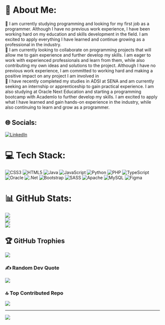 
# 💫 About Me:
🔭 I am currently studying programming and looking for my first job as a programmer. Although I have no previous work experience, I have been working hard on my education and skills development in the field. I am excited to apply everything I have learned and continue growing as a professional in the industry.<br>👯 I am currently looking to collaborate on programming projects that will allow me to gain experience and further develop my skills. I am eager to work with experienced professionals and learn from them, while also contributing my own ideas and solutions to the project. Although I have no previous work experience, I am committed to working hard and making a positive impact on any project I am involved in<br>🤝 I have recently completed my studies in ADSI at SENA and am currently seeking an internship or apprenticeship to gain practical experience. I am also studying at Oracle Next Education and starting a programming bootcamp with Academlo to further develop my skills. I am excited to apply what I have learned and gain hands-on experience in the industry, while also continuing to learn and grow as a programmer.<br>


## 🌐 Socials:
[![LinkedIn](https://img.shields.io/badge/LinkedIn-%230077B5.svg?logo=linkedin&logoColor=white)](https://linkedin.com/in/https://[www.linkedin.com/in/alexanderbork17/](https://www.linkedin.com/in/alexanderbork17/)) 

# 💻 Tech Stack:
![CSS3](https://img.shields.io/badge/css3-%231572B6.svg?style=for-the-badge&logo=css3&logoColor=white) ![HTML5](https://img.shields.io/badge/html5-%23E34F26.svg?style=for-the-badge&logo=html5&logoColor=white) ![Java](https://img.shields.io/badge/java-%23ED8B00.svg?style=for-the-badge&logo=java&logoColor=white) ![JavaScript](https://img.shields.io/badge/javascript-%23323330.svg?style=for-the-badge&logo=javascript&logoColor=%23F7DF1E) ![Python](https://img.shields.io/badge/python-3670A0?style=for-the-badge&logo=python&logoColor=ffdd54) ![PHP](https://img.shields.io/badge/php-%23777BB4.svg?style=for-the-badge&logo=php&logoColor=white) ![TypeScript](https://img.shields.io/badge/typescript-%23007ACC.svg?style=for-the-badge&logo=typescript&logoColor=white) ![Oracle](https://img.shields.io/badge/Oracle-F80000?style=for-the-badge&logo=oracle&logoColor=white) ![.Net](https://img.shields.io/badge/.NET-5C2D91?style=for-the-badge&logo=.net&logoColor=white) ![Bootstrap](https://img.shields.io/badge/bootstrap-%23563D7C.svg?style=for-the-badge&logo=bootstrap&logoColor=white) ![SASS](https://img.shields.io/badge/SASS-hotpink.svg?style=for-the-badge&logo=SASS&logoColor=white) ![Apache](https://img.shields.io/badge/apache-%23D42029.svg?style=for-the-badge&logo=apache&logoColor=white) ![MySQL](https://img.shields.io/badge/mysql-%2300f.svg?style=for-the-badge&logo=mysql&logoColor=white) 	![Figma](https://img.shields.io/badge/figma-%23F24E1E.svg?style=for-the-badge&logo=figma&logoColor=white)
# 📊 GitHub Stats:
![](https://github-readme-stats.vercel.app/api?username=alexanderbohorquez&theme=default&hide_border=false&include_all_commits=false&count_private=false)<br/>
![](https://github-readme-streak-stats.herokuapp.com/?user=alexanderbohorquez&theme=default&hide_border=false)<br/>
![](https://github-readme-stats.vercel.app/api/top-langs/?username=alexanderbohorquez&theme=default&hide_border=false&include_all_commits=false&count_private=false&layout=compact)

## 🏆 GitHub Trophies
![](https://github-profile-trophy.vercel.app/?username=alexanderbohorquez&theme=onedark&no-frame=true&no-bg=true&margin-w=4)

### ✍️ Random Dev Quote
![](https://quotes-github-readme.vercel.app/api?type=horizontal&theme=light)

### 🔝 Top Contributed Repo
![](https://github-contributor-stats.vercel.app/api?username=alexanderbohorquez&limit=5&theme=dark&combine_all_yearly_contributions=true)

---
[![](https://visitcount.itsvg.in/api?id=alexanderbohorquez&icon=0&color=0)](https://visitcount.itsvg.in)

<!-- Proudly created with GPRM ( https://gprm.itsvg.in ) -->
